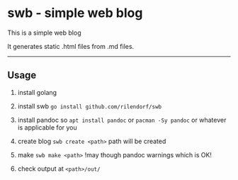 # swb - simple web blog

This is a simple web blog

It generates static .html files from .md files.

---

## Usage

1. install golang

2. install swb `go install github.com/rilendorf/swb`

3. install pandoc so `apt install pandoc` or `pacman -Sy pandoc` or whatever is applicable for you

4. create blog `swb create <path>`
   path will be created

5. make `swb make <path>`
   !may though pandoc warnings which is OK!

6. check output at `<path>/out/`
